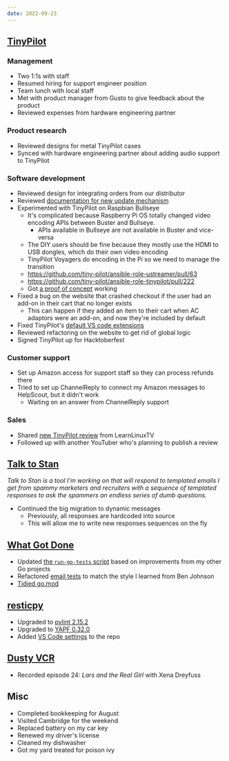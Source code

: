 ```yaml
---
date: 2022-09-23
---
```


## [TinyPilot](https://tinypilotkvm.com)

### Management

- Two 1:1s with staff
- Resumed hiring for support engineer position
- Team lunch with local staff
- Met with product manager from Gusto to give feedback about the product
- Reviewed expenses from hardware engineering partner

### Product research

- Reviewed designs for metal TinyPilot cases
- Synced with hardware engineering partner about adding audio support to TinyPilot

### Software development

- Reviewed design for integrating orders from our distributor
- Reviewed [documentation for new update mechanism](https://github.com/tiny-pilot/tinypilot/pull/1079)
- Experimented with TinyPilot on Raspbian Bullseye
  - It's complicated because Raspberry Pi OS totally changed video encoding APIs between Buster and Bullseye.
    - APIs available in Bullseye are not available in Buster and vice-versa
  - The DIY users should be fine because they mostly use the HDMI to USB dongles, which do their own video encoding
  - TinyPilot Voyagers do encoding in the Pi so we need to manage the transition
  - <https://github.com/tiny-pilot/ansible-role-ustreamer/pull/63>
  - <https://github.com/tiny-pilot/ansible-role-tinypilot/pull/222>
  - Got [a proof of concept](BpLn.webp) working
- Fixed a bug on the website that crashed checkout if the user had an add-on in their cart that no longer exists
  - This can happen if they added an item to their cart when AC adaptors were an add-on, and now they're included by default
- Fixed TinyPilot's [default VS code extensions](https://github.com/tiny-pilot/tinypilot/pull/1104)
- Reviewed refactoring on the website to get rid of global logic
- Signed TinyPilot up for Hacktoberfest

### Customer support

- Set up Amazon access for support staff so they can process refunds there
- Tried to set up ChannelReply to connect my Amazon messages to HelpScout, but it didn't work
  - Waiting on an answer from ChannelReply support

### Sales

- Shared [new TinyPilot review](https://youtu.be/1eoeK2tTDGQ) from LearnLinuxTV
- Followed up with another YouTuber who's planning to publish a review

## [Talk to Stan](https://talktostan.com)

_Talk to Stan is a tool I'm working on that will respond to templated emails I get from spammy marketers and recruiters with a sequence of templated responses to ask the spammers an endless series of dumb questions._

- Continued the big migration to dynamic messages
  - Previously, all responses are hardcoded into source
  - This will allow me to write new responses sequences on the fly

## [What Got Done](https://whatgotdone.com)

- Updated [the `run-go-tests` script](https://github.com/mtlynch/whatgotdone/pull/817) based on improvements from my other Go projects
- Refactored [email tests](https://github.com/mtlynch/whatgotdone/pull/816) to match the style I learned from Ben Johnson
- [Tidied go.mod](https://github.com/mtlynch/whatgotdone/pull/819)

## [resticpy](https://github.com/mtlynch/resticpy)

- Upgraded to [pylint 2.15.2](https://github.com/mtlynch/resticpy/pull/88)
- Upgraded to [YAPF 0.32.0](https://github.com/mtlynch/resticpy/pull/90)
- Added [VS Code settings](https://github.com/mtlynch/resticpy/pull/89) to the repo

## [Dusty VCR](https://dustyvcr.com)

- Recorded episode 24: _Lars and the Real Girl_ with Xena Dreyfuss

## Misc

- Completed bookkeeping for August
- Visited Cambridge for the weekend
- Replaced battery on my car key
- Renewed my driver's license
- Cleaned my dishwasher
- Got my yard treated for poison ivy
